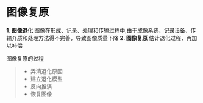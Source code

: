 # 图像复原
**1. 图像退化**
图像在形成、记录、处理和传输过程中,由于成像系统、记录设备、传输介质和处理方法得不完善，导致图像质量下降
**2. 图像复原**
估计退化过程，再加以补偿

图像复原的过程
> - 弄清退化原因
> - 建立退化模型
> - 反向推演
> - 恢复图像